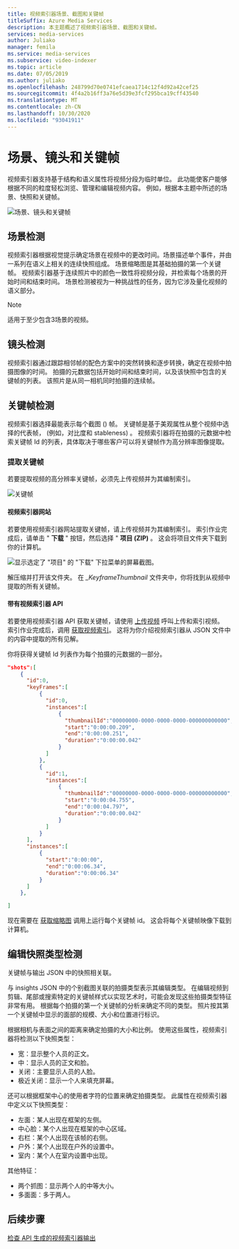 ```yaml
---
title: 视频索引器场景、截图和关键帧
titleSuffix: Azure Media Services
description: 本主题概述了视频索引器场景、截图和关键帧。
services: media-services
author: Juliako
manager: femila
ms.service: media-services
ms.subservice: video-indexer
ms.topic: article
ms.date: 07/05/2019
ms.author: juliako
ms.openlocfilehash: 248799d70e0741efcaea1714c12f4d92a42cef25
ms.sourcegitcommit: 4f4a2b16ff3a76e5d39e3fcf295bca19cff43540
ms.translationtype: MT
ms.contentlocale: zh-CN
ms.lasthandoff: 10/30/2020
ms.locfileid: "93041911"
---
```

# <a name="scenes-shots-and-keyframes"></a>场景、镜头和关键帧

视频索引器支持基于结构和语义属性将视频分段为临时单位。 此功能使客户能够根据不同的粒度轻松浏览、管理和编辑视频内容。 例如，根据本主题中所述的场景、快照和关键帧。   

![场景、镜头和关键帧](./media/scenes-shots-keyframes/scenes-shots-keyframes.png)
 
## <a name="scene-detection"></a>场景检测  
 
视频索引器根据视觉提示确定场景在视频中的更改时间。场景描述单个事件，并由一系列在语义上相关的连续快照组成。 场景缩略图是其基础拍摄的第一个关键帧。 视频索引器基于连续照片中的颜色一致性将视频分段，并检索每个场景的开始时间和结束时间。 场景检测被视为一种挑战性的任务，因为它涉及量化视频的语义部分。

> [!NOTE]
> 适用于至少包含3场景的视频。

## <a name="shot-detection"></a>镜头检测

视频索引器通过跟踪相邻帧的配色方案中的突然转换和逐步转换，确定在视频中拍摄图像的时间。 拍摄的元数据包括开始时间和结束时间，以及该快照中包含的关键帧的列表。 该照片是从同一相机同时拍摄的连续帧。

## <a name="keyframe-detection"></a>关键帧检测

视频索引器选择最能表示每个截图 () 帧。 关键帧是基于美观属性从整个视频中选择的代表帧， (例如，对比度和 stableness) 。 视频索引器将在拍摄的元数据中检索关键帧 Id 的列表，具体取决于哪些客户可以将关键帧作为高分辨率图像提取。  

### <a name="extracting-keyframes"></a>提取关键帧

若要提取视频的高分辨率关键帧，必须先上传视频并为其编制索引。

![关键帧](./media/scenes-shots-keyframes/extracting-keyframes.png)

#### <a name="with-the-video-indexer-website"></a>视频索引器网站

若要使用视频索引器网站提取关键帧，请上传视频并为其编制索引。 索引作业完成后，请单击 " **下载** " 按钮，然后选择 " **项目 (ZIP)** 。 这会将项目文件夹下载到你的计算机。 

![显示选定了 "项目" 的 "下载" 下拉菜单的屏幕截图。](./media/scenes-shots-keyframes/extracting-keyframes2.png)
 
解压缩并打开该文件夹。 在 *_KeyframeThumbnail* 文件夹中，你将找到从视频中提取的所有关键帧。 

#### <a name="with-the-video-indexer-api"></a>带有视频索引器 API

若要使用视频索引器 API 获取关键帧，请使用 [上传视频](https://api-portal.videoindexer.ai/docs/services/Operations/operations/Upload-Video?) 呼叫上传和索引视频。 索引作业完成后，调用 [获取视频索引](https://api-portal.videoindexer.ai/docs/services/Operations/operations/Get-Video-Index?)。 这将为你介绍视频索引器从 JSON 文件中的内容中提取的所有见解。  

你将获得关键帧 Id 列表作为每个拍摄的元数据的一部分。 

```json
"shots":[  
    {  
      "id":0,
      "keyFrames":[  
          {  
            "id":0,
            "instances":[  
                {  
                  "thumbnailId":"00000000-0000-0000-0000-000000000000",
                  "start":"0:00:00.209",
                  "end":"0:00:00.251",
                  "duration":"0:00:00.042"
                }
            ]
          },
          {  
            "id":1,
            "instances":[  
                {  
                  "thumbnailId":"00000000-0000-0000-0000-000000000000",
                  "start":"0:00:04.755",
                  "end":"0:00:04.797",
                  "duration":"0:00:00.042"
                }
            ]
          }
      ],
      "instances":[  
          {  
            "start":"0:00:00",
            "end":"0:00:06.34",
            "duration":"0:00:06.34"
          }
      ]
    },

]
```

现在需要在 [获取缩略图](https://api-portal.videoindexer.ai/docs/services/Operations/operations/Get-Video-Thumbnail?) 调用上运行每个关键帧 id。 这会将每个关键帧映像下载到计算机。 

## <a name="editorial-shot-type-detection"></a>编辑快照类型检测

关键帧与输出 JSON 中的快照相关联。 

与 insights JSON 中的个别截图关联的拍摄类型表示其编辑类型。 在编辑视频到剪辑、尾部或搜索特定的关键帧样式以实现艺术时，可能会发现这些拍摄类型特征非常有用。 根据每个拍摄的第一个关键帧的分析来确定不同的类型。 照片按其第一个关键帧中显示的面部的规模、大小和位置进行标识。 

根据相机与表面之间的距离来确定拍摄的大小和比例。 使用这些属性，视频索引器将检测以下快照类型：

* 宽：显示整个人员的正文。
* 中：显示人员的正文和脸。
* 关闭：主要显示人员的人脸。
* 极近关闭：显示一个人来填充屏幕。 

还可以根据框架中心的使用者字符的位置来确定拍摄类型。 此属性在视频索引器中定义以下快照类型：

* 左面：某人出现在框架的左侧。
* 中心脸：某个人出现在框架的中心区域。
* 右栏：某个人出现在该帧的右侧。
* 户外：某个人出现在户外的设置中。
* 室内：某个人在室内设置中出现。

其他特征：

* 两个抓图：显示两个人的中等大小。
* 多面面：多于两人。


## <a name="next-steps"></a>后续步骤

[检查 API 生成的视频索引器输出](video-indexer-output-json-v2.md#scenes)
